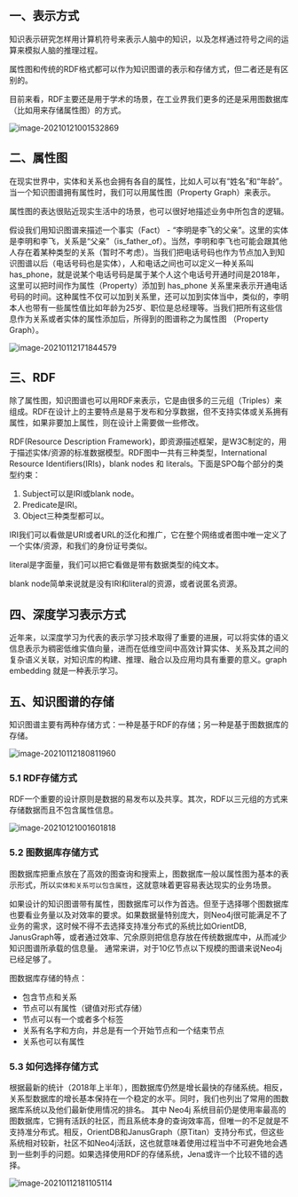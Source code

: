 ## 一、表示方式

知识表示研究怎样用计算机符号来表示人脑中的知识，以及怎样通过符号之间的运算来模拟人脑的推理过程。

属性图和传统的RDF格式都可以作为知识图谱的表示和存储方式，但二者还是有区别的。

目前来看，RDF主要还是用于学术的场景，在工业界我们更多的还是采用图数据库（比如用来存储属性图）的方式。

![image-20210121001532869](https://gitee.com/zgf1366/pic_store/raw/master/img/20210121001532.png)

## 二、属性图

在现实世界中，实体和关系也会拥有各自的属性，比如人可以有“姓名”和“年龄”。当一个知识图谱拥有属性时，我们可以用属性图（Property Graph）来表示。

属性图的表达很贴近现实生活中的场景，也可以很好地描述业务中所包含的逻辑。

假设我们用知识图谱来描述一个事实（Fact） - “李明是李飞的父亲”。这里的实体是李明和李飞，关系是“父亲”（is_father_of）。当然，李明和李飞也可能会跟其他人存在着某种类型的关系（暂时不考虑）。当我们把电话号码也作为节点加入到知识图谱以后（电话号码也是实体），人和电话之间也可以定义一种关系叫 has_phone，就是说某个电话号码是属于某个人这个电话号开通时间是2018年，这里可以把时间作为属性（Property）添加到 has_phone 关系里来表示开通电话号码的时间。这种属性不仅可以加到关系里，还可以加到实体当中，类似的，李明本人也带有一些属性值比如年龄为25岁、职位是总经理等。当我们把所有这些信息作为关系或者实体的属性添加后，所得到的图谱称之为属性图 （Property Graph）。

![image-20210112171844579](https://gitee.com/zgf1366/pic_store/raw/master/img/20210112171844.png)

## 三、RDF

除了属性图，知识图谱也可以用RDF来表示，它是由很多的三元组（Triples）来组成。RDF在设计上的主要特点是易于发布和分享数据，但不支持实体或关系拥有属性，如果非要加上属性，则在设计上需要做一些修改。

RDF(Resource Description Framework)，即资源描述框架，是W3C制定的，用于描述实体/资源的标准数据模型。RDF图中一共有三种类型，International Resource Identifiers(IRIs)，blank nodes 和 literals。下面是SPO每个部分的类型约束：

1. Subject可以是IRI或blank node。
2. Predicate是IRI。
3. Object三种类型都可以。

IRI我们可以看做是URI或者URL的泛化和推广，它在整个网络或者图中唯一定义了一个实体/资源，和我们的身份证号类似。

literal是字面量，我们可以把它看做是带有数据类型的纯文本。

blank node简单来说就是没有IRI和literal的资源，或者说匿名资源。

## 四、深度学习表示方式

近年来，以深度学习为代表的表示学习技术取得了重要的进展，可以将实体的语义信息表示为稠密低维实值向量，进而在低维空间中高效计算实体、关系及其之间的复杂语义关联，对知识库的构建、推理、融合以及应用均具有重要的意义。graph embedding 就是一种表示学习。

## 五、知识图谱的存储

知识图谱主要有两种存储方式：一种是基于RDF的存储；另一种是基于图数据库的存储。

![image-20210112180811960](https://gitee.com/zgf1366/pic_store/raw/master/img/20210112180916.png)

### 5.1 RDF存储方式

RDF一个重要的设计原则是数据的易发布以及共享。其次，RDF以三元组的方式来存储数据而且不包含属性信息。

![image-20210121001601818](https://gitee.com/zgf1366/pic_store/raw/master/img/20210121001601.png)

### 5.2 图数据库存储方式

图数据库把重点放在了高效的图查询和搜索上，图数据库一般以属性图为基本的表示形式，所以`实体和关系可以包含属性`，这就意味着更容易表达现实的业务场景。

如果设计的知识图谱带有属性，图数据库可以作为首选。但至于选择哪个图数据库也要看业务量以及对效率的要求。如果数据量特别庞大，则Neo4j很可能满足不了业务的需求，这时候不得不去选择支持准分布式的系统比如OrientDB, JanusGraph等，或者通过效率、冗余原则把信息存放在传统数据库中，从而减少知识图谱所承载的信息量。 通常来讲，对于10亿节点以下规模的图谱来说Neo4j已经足够了。

图数据库存储的特点：

- 包含节点和关系
- 节点可以有属性（键值对形式存储）
- 节点可以有一个或者多个标签
- 关系有名字和方向，并总是有一个开始节点和一个结束节点
- 关系也可以有属性

### 5.3 如何选择存储方式

﻿根据最新的统计（2018年上半年），图数据库仍然是增长最快的存储系统。相反，关系型数据库的增长基本保持在一个稳定的水平。同时，我们也列出了常用的图数据库系统以及他们最新使用情况的排名。 其中 Neo4j 系统目前仍是使用率最高的图数据库，它拥有活跃的社区，而且系统本身的查询效率高，但唯一的不足就是不支持准分布式。相反，OrientDB和JanusGraph（原Titan）支持分布式，但这些系统相对较新，社区不如Neo4j活跃，这也就意味着使用过程当中不可避免地会遇到一些刺手的问题。如果选择使用RDF的存储系统，Jena或许一个比较不错的选择。

![image-20210112181105114](https://gitee.com/zgf1366/pic_store/raw/master/img/20210112181105.png)

 

 

 